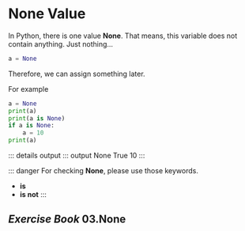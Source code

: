# None Value

In Python, there is one value **None**. That means, this variable does not contain anything. Just nothing...

```py
a = None
```

Therefore, we can assign something later. 

For example
```py
a = None
print(a)
print(a is None)
if a is None:
    a = 10
print(a)
```
::: details output
::: output
None
True
10
:::


::: danger
For checking **None**, please use those keywords.
- **is** 
- **is not**
::: 


## ***Exercise Book*** 03.None
